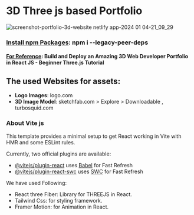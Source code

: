 
# 3D Three js based Portfolio

![screenshot-portfolio-3d-website netlify app-2024 01 04-21_09_29](https://github.com/Satellite-system/Portfolio-3D-Three.js/assets/67074308/2a1febd6-4a71-4625-86c0-4452c3189e14)


### <u>Install npm Packages</u>: npm i --legacy-peer-deps

<h4><u>For Reference</u>: Build and Deploy an Amazing 3D Web Developer Portfolio in React JS - Beginner Three.js Tutorial </h4>

<h2>The used Websites for assets:</h2>
<ul>
<li><Strong>Logo Images</Strong>: logo.com</li>
<li><Strong>3D Image Model</Strong>: sketchfab.com > Explore > Downloadable , turbosquid.com</li>
</ul>

### About Vite js

This template provides a minimal setup to get React working in Vite with HMR and some ESLint rules.

Currently, two official plugins are available:

- [@vitejs/plugin-react](https://github.com/vitejs/vite-plugin-react/blob/main/packages/plugin-react/README.md) uses [Babel](https://babeljs.io/) for Fast Refresh
- [@vitejs/plugin-react-swc](https://github.com/vitejs/vite-plugin-react-swc) uses [SWC](https://swc.rs/) for Fast Refresh

We have used Following: <br>
<ul>
   <li>React three Fiber: Library for THREEJS in React. </li>
   <li>Tailwind Css: for styling framework. </li>
   <li>Framer Motion: for Animation in React. </li>


</ul>
